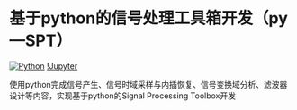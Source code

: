 # 基于python的信号处理工具箱开发（py—SPT）
[![Python](https://img.shields.io/badge/python-3.9-blue)](https://docs.python.org/zh-cn/3.9/)
[!Jupyter](https://jupyter.org/)

使用python完成信号产生、信号时域采样与内插恢复、信号变换域分析、滤波器设计等内容，实现基于python的Signal Processing Toolbox开发

